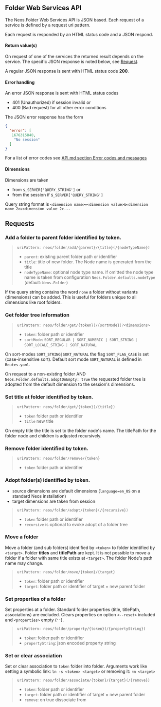 ## Folder Web Services API

The Neos.Folder Web Services API is JSON based. Each request of a service is defined by a request uri pattern. 

Each request is responded by an HTML status code and a JSON respond.

#### Return value(s)

On request of one of the services the returned result depends on the service. The specific JSON response
is noted below, see [Request](#Requests).

A regular JSON response is sent with HTML status code **200**.

#### Error handling

An error JSON response is sent with HTML status codes
- 401 (Unauthorized) if session invalid or 
- 400 (Bad request) for all other error conditions

The JSON error response has the form
```json
{
  "error": [
   1676315840,
    "No session"
  ]
}
```
For a list of error codes see [API.md section Error codes and messages](API.md#Error-codes-and-messages)

#### Dimensions

Dimensions are taken 
- from `$_SERVER['QUERY_STRING']` or
- from the session if `$_SERVER['QUERY_STRING']`

Query string format is `<dimension name>=<dimension value>&<dimension name 2>=<dimension value 2>...`

## Requests

### Add a folder to parent folder identified by token.
    
>`uriPattern: neos/folder/add/{parent}/{title}(/{nodeTypeName})`
>- `parent`: existing parent folder path or identifier
>- `title`: title of new folder. The Node name is generated from the title
>- `nodeTypeName`: optional node type name. If omitted the node type name is taken from configuration
`Neos.Folder.defaults.nodeType` (default: `Neos.Folder`)

If the query string contains the word `none` a folder without variants (dimensions) can be added.
This is useful for folders unique to all dimensions like root folders.

### Get folder tree information
    
>`uriPattern: neos/folder/get/{token}(/{sortMode})?<dimensions>`
>- `token`: folder path or identifier
>- `sortMode`: `SORT_REGULAR | SORT_NUMERIC | SORT_STRING | SORT_LOCALE_STRING | SORT_NATURAL`.

On sort-modes `SORT_STRING|SORT_NATURAL` the flag `SORT_FLAG_CASE` is set (case-insensitive sort).
Default sort mode `SORT_NATURAL` is defined in `Routes.yaml`.

On request to a non-existing folder AND `Neos.Folder.defaults.adoptOnEmpty: true` the requested
folder tree is adopted from the default dimension to the session's dimensions.

### Set title at folder identified by token.
    
>`uriPattern: neos/folder/get/{token}(/{title})`
>- `token` folder path or identifier
>- `title` new title
    
On empty title the title is set to the folder node's name. The titlePath
for the folder node and children is adjusted recursively.

### Remove folder identified by token.
    
>`uriPattern: neos/folder/remove/{token}`
>- `token` folder path or identifier

### Adopt folder(s) identified by token.

- source dimensions are default dimensions (`language=en_US` on a standard Neos installation)
- target dimensions are taken from session

>`uriPattern: neos/folder/adopt/{token}(/{recursive})`
>- `token` folder path or identifier
>- `recursive` is optional to evoke adopt of a folder tree

### Move a folder

Move a folder (and sub folders) identified by `<token>` to folder identified by `<target>`.
Folder **titles** and **titlePath** are kept. It is not possible to move a folder if a folder
with same title exists at `<target>`. The folder Node's path name may change.
    
>`uriPattern: neos/folder/move/{token}/{target}`
>- `token`: folder path or identifier
>- `target`: folder path or identifier of target = new parent folder

### Set properties of a folder

Set properties at a folder. Standard folder properties (title, titlePath, associations) are
excluded. Clears properties on option `<--reset>` included and `<properties>` empty (`''`).

>`uriPattern: neos/folder/property/{token}(/{propertyString})`
>- `token`: folder path or identifier
>- `propertyString`: json encoded property string

### Set or clear association

Set or clear association to `token` folder into <target> folder. Arguments work
like setting a symbolic link: `ln -s <token> <target>` or removing it: `rm <target>`

 >`uriPattern: neos/folder/associate/{token}/{target}(/{remove})`
 >- `token`: folder path or identifier
 >- `target`: folder path or identifier of target = new parent folder
 >- `remove`: on true dissociate <token> from <target>

